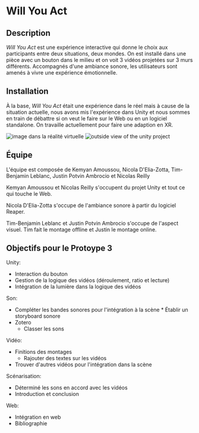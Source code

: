 # Will You Act

## Description

_Will You Act_ est une expérience interactive qui donne le choix aux participants entre deux situations, deux mondes. On est installé dans une pièce avec un bouton dans le milieu et on voit 3 vidéos projetées sur 3 murs différents. Accompagnés d'une ambiance sonore, les utilisateurs sont amenés à vivre une expérience émotionnelle.

## Installation

À la base, _Will You Act_ était une expérience dans le réel mais à cause de la situation actuelle, nous avons mis l'expérience dans Unity et nous sommes en train de débattre si on veut le faire sur le Web ou en un logiciel standalone. On travaille actuellement pour faire une adaption en XR.

<img src="https://i.imgur.com/QaA6F31.png" alt="image dans la réalité virtuelle">
<img src="https://i.imgur.com/prMPTG9.png" alt="outside view of the unity project">

## Équipe

L'équipe est composée de Kemyan Amoussou, Nicola D'Elia-Zotta, Tim-Benjamin Leblanc, Justin Potvin Ambrocio et Nicolas Reilly

Kemyan Amoussou et Nicolas Reilly s'occupent du projet Unity et tout ce qui touche le Web.

Nicola D'Elia-Zotta s'occupe de l'ambiance sonore à partir du logiciel Reaper.

Tim-Benjamin Leblanc et Justin Potvin Ambrocio s'occupe de l'aspect visuel. Tim fait le montage offline et Justin le montage online.

## Objectifs pour le Protoype 3 

Unity:

* Interaction du bouton
* Gestion de la logique des vidéos (déroulement, ratio et lecture)
* Intégration de la lumière dans la logique des vidéos

Son: 

* Compléter les bandes sonores pour l'intégration à la scène
* Établir un storyboard sonore
* Zotero
  * Classer les sons

Vidéo: 

* Finitions des montages
  * Rajouter des textes sur les vidéos
* Trouver d'autres vidéos pour l'intégration dans la scène

Scénarisation: 

* Déterminé les sons en accord avec les vidéos
* Introduction et conclusion

Web:

* Intégration en web
* Bibliographie


